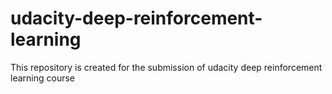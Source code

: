 # udacity-deep-reinforcement-learning
This repository is created for the submission of udacity deep reinforcement learning course
